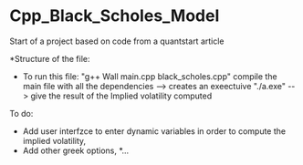 # Cpp_Black_Scholes_Model
Start of a project based on code from a quantstart article

*Structure of the file:
* To run this file:
"g++  Wall main.cpp black_scholes.cpp" compile the main file with all the dependencies
--> creates an exeectuive
"./a.exe" --> give the result of the Implied volatility computed

To do:
* Add user interfzce to enter dynamic variables in order to compute the implied volatility,
* Add other greek options,
*...
